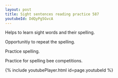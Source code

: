 ```yaml
---
layout: post
title: Sight sentences reading practice 587
youtubeId: DdQyPg5GvcA
---
```

 
 
Helps to learn sight words and their spelling.

Opportunitiy to repeat the spelling. 

Practice spelling. 
 
Practice for spelling bee competitions. 
 
{% include youtubePlayer.html id=page.youtubeId %}
 
 
